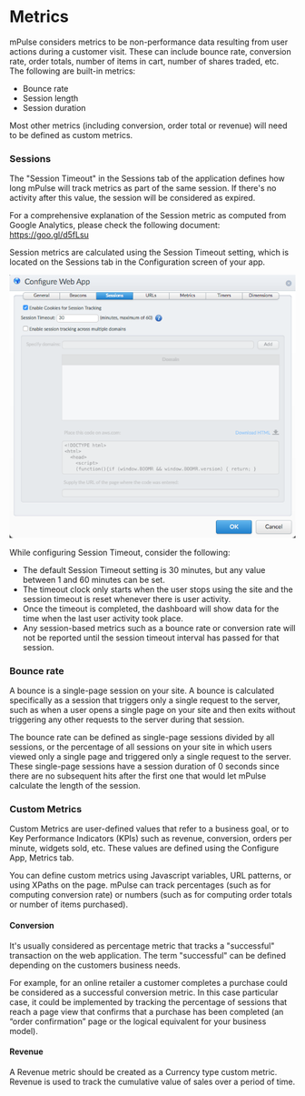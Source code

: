 # Metrics
mPulse considers metrics to be non-performance data resulting from user actions during a customer visit.  These can include bounce rate, conversion rate, order totals, number of items in cart, number of shares traded, etc.  The following are built-in metrics:

* Bounce rate
* Session length
* Session duration

Most other metrics (including conversion, order total or revenue) will need to be defined as custom metrics.

### Sessions
The "Session Timeout" in the Sessions tab of the application defines how long mPulse will track metrics as part of the same session. If there's no activity after this value, the session will be considered as expired.

For a comprehensive explanation of the Session metric as computed from Google Analytics, please check the following document: https://goo.gl/d5fLsu

Session metrics are calculated using the Session Timeout setting, which is located on the Sessions tab in the Configuration screen of your app.

![Sessions Tab](./images/app_sessions_tab.png)

While configuring Session Timeout, consider the following:

* The default Session Timeout setting is 30 minutes, but any value between 1 and 60 minutes can be set.
* The timeout clock only starts when the user stops using the site and the session timeout is reset whenever there is user activity.
* Once the timeout is completed, the dashboard will show data for the time when the last user activity took place.
* Any session-based metrics such as a bounce rate or conversion rate will not be reported until the session timeout interval has passed for that session.

### Bounce rate
A bounce is a single-page session on your site. A bounce is calculated specifically as a session that triggers only a single request to the server, such as when a user opens a single page on your site and then exits without triggering any other requests to the server during that session.

The bounce rate can be defined as single-page sessions divided by all sessions, or the percentage of all sessions on your site in which users viewed only a single page and triggered only a single request to the  server. These single-page sessions have a session duration of 0 seconds since there are no subsequent hits after the first one that would let mPulse calculate the length of the session. 

### Custom Metrics
Custom Metrics are user-defined values that refer to a business goal, or to Key Performance Indicators (KPIs) such as revenue, conversion, orders per minute, widgets sold, etc. These values are defined using the Configure App, Metrics tab.

You can define custom metrics using Javascript variables, URL patterns, or using XPaths on the page.  mPulse can track percentages (such as for computing conversion rate) or numbers (such as for computing order totals or number of items purchased).

#### Conversion
It's usually considered as percentage metric that tracks a "successful" transaction on the web application. The term "successful" can be defined depending on the customers business needs.

For example, for an online retailer a customer completes a purchase could be considered as a successful conversion metric. In this case particular case, it could be implemented by tracking the percentage of sessions that reach a page view that confirms that a purchase has been completed (an “order confirmation” page or the logical equivalent for your business model).

#### Revenue
A Revenue metric should be created as a Currency type custom metric. Revenue is used to track the cumulative value of sales over a period of time.
